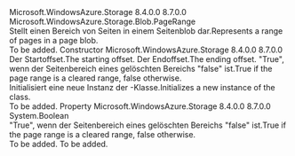 <Type Name="PageDiffRange" FullName="Microsoft.WindowsAzure.Storage.Blob.PageDiffRange">
  <TypeSignature Language="C#" Value="public sealed class PageDiffRange : Microsoft.WindowsAzure.Storage.Blob.PageRange" />
  <TypeSignature Language="ILAsm" Value=".class public auto ansi sealed beforefieldinit PageDiffRange extends Microsoft.WindowsAzure.Storage.Blob.PageRange" />
  <TypeSignature Language="DocId" Value="T:Microsoft.WindowsAzure.Storage.Blob.PageDiffRange" />
  <TypeSignature Language="VB.NET" Value="Public NotInheritable Class PageDiffRange&#xA;Inherits PageRange" />
  <TypeSignature Language="F#" Value="type PageDiffRange = class&#xA;    inherit PageRange" />
  <AssemblyInfo>
    <AssemblyName>Microsoft.WindowsAzure.Storage</AssemblyName>
    <AssemblyVersion>8.4.0.0</AssemblyVersion>
    <AssemblyVersion>8.7.0.0</AssemblyVersion>
  </AssemblyInfo>
  <Base>
    <BaseTypeName>Microsoft.WindowsAzure.Storage.Blob.PageRange</BaseTypeName>
  </Base>
  <Interfaces />
  <Docs>
    <summary>
            <span data-ttu-id="43e23-101">Stellt einen Bereich von Seiten in einem Seitenblob dar.</span><span class="sxs-lookup"><span data-stu-id="43e23-101">Represents a range of pages in a page blob.</span></span>
            </summary>
    <remarks>To be added.</remarks>
  </Docs>
  <Members>
    <Member MemberName=".ctor">
      <MemberSignature Language="C#" Value="public PageDiffRange (long start, long end, bool isCleared);" />
      <MemberSignature Language="ILAsm" Value=".method public hidebysig specialname rtspecialname instance void .ctor(int64 start, int64 end, bool isCleared) cil managed" />
      <MemberSignature Language="DocId" Value="M:Microsoft.WindowsAzure.Storage.Blob.PageDiffRange.#ctor(System.Int64,System.Int64,System.Boolean)" />
      <MemberSignature Language="VB.NET" Value="Public Sub New (start As Long, end As Long, isCleared As Boolean)" />
      <MemberSignature Language="F#" Value="new Microsoft.WindowsAzure.Storage.Blob.PageDiffRange : int64 * int64 * bool -&gt; Microsoft.WindowsAzure.Storage.Blob.PageDiffRange" Usage="new Microsoft.WindowsAzure.Storage.Blob.PageDiffRange (start, end, isCleared)" />
      <MemberType>Constructor</MemberType>
      <AssemblyInfo>
        <AssemblyName>Microsoft.WindowsAzure.Storage</AssemblyName>
        <AssemblyVersion>8.4.0.0</AssemblyVersion>
        <AssemblyVersion>8.7.0.0</AssemblyVersion>
      </AssemblyInfo>
      <Parameters>
        <Parameter Name="start" Type="System.Int64" />
        <Parameter Name="end" Type="System.Int64" />
        <Parameter Name="isCleared" Type="System.Boolean" />
      </Parameters>
      <Docs>
        <param name="start"><span data-ttu-id="43e23-102">Der Startoffset.</span><span class="sxs-lookup"><span data-stu-id="43e23-102">The starting offset.</span></span></param>
        <param name="end"><span data-ttu-id="43e23-103">Der Endoffset.</span><span class="sxs-lookup"><span data-stu-id="43e23-103">The ending offset.</span></span></param>
        <param name="isCleared"><span data-ttu-id="43e23-104">"True", wenn der Seitenbereich eines gelöschten Bereichs "false" ist.</span><span class="sxs-lookup"><span data-stu-id="43e23-104">True if the page range is a cleared range, false otherwise.</span></span></param>
        <summary>
            <span data-ttu-id="43e23-105">Initialisiert eine neue Instanz der <see cref="T:Microsoft.WindowsAzure.Storage.Blob.PageDiffRange" />-Klasse.</span><span class="sxs-lookup"><span data-stu-id="43e23-105">Initializes a new instance of the <see cref="T:Microsoft.WindowsAzure.Storage.Blob.PageDiffRange" /> class.</span></span>
            </summary>
        <remarks>To be added.</remarks>
      </Docs>
    </Member>
    <Member MemberName="IsClearedPageRange">
      <MemberSignature Language="C#" Value="public bool IsClearedPageRange { get; }" />
      <MemberSignature Language="ILAsm" Value=".property instance bool IsClearedPageRange" />
      <MemberSignature Language="DocId" Value="P:Microsoft.WindowsAzure.Storage.Blob.PageDiffRange.IsClearedPageRange" />
      <MemberSignature Language="VB.NET" Value="Public ReadOnly Property IsClearedPageRange As Boolean" />
      <MemberSignature Language="F#" Value="member this.IsClearedPageRange : bool" Usage="Microsoft.WindowsAzure.Storage.Blob.PageDiffRange.IsClearedPageRange" />
      <MemberType>Property</MemberType>
      <AssemblyInfo>
        <AssemblyName>Microsoft.WindowsAzure.Storage</AssemblyName>
        <AssemblyVersion>8.4.0.0</AssemblyVersion>
        <AssemblyVersion>8.7.0.0</AssemblyVersion>
      </AssemblyInfo>
      <ReturnValue>
        <ReturnType>System.Boolean</ReturnType>
      </ReturnValue>
      <Docs>
        <summary>
            <span data-ttu-id="43e23-106">"True", wenn der Seitenbereich eines gelöschten Bereichs "false" ist.</span><span class="sxs-lookup"><span data-stu-id="43e23-106">True if the page range is a cleared range, false otherwise.</span></span>
            </summary>
        <value>To be added.</value>
        <remarks>To be added.</remarks>
      </Docs>
    </Member>
  </Members>
</Type>